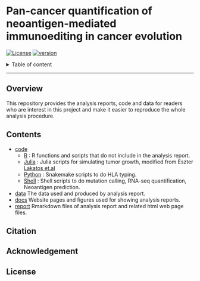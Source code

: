# Pan-cancer quantification of neoantigen-mediated immunoediting in cancer evolution

[![License](https://img.shields.io/badge/License-Apache%202.0-blue.svg)](https://opensource.org/licenses/Apache-2.0)
[![version](https://img.shields.io/badge/version-dev-green.svg)](https://shields.io/)

<details>
<summary>Table of content</summary>

## Table of content
   * [Overview](#Overview)
   * [Contents](#Contents)
   * [Citation](#Citation)
   * [Acknowledgement](#Acknowledgement)
   * [LICENSE](#License)

</details>

----

## Overview

This repository provides the analysis reports, code and data for readers who are interest in this project and make it easier to reproduce the whole analysis procedure.

## Contents

* [code](./code) 
  * [R](./code/R/) : R functions and scripts that do not include in the analysis report.
  * [Julia](./code/julia) : Julia scripts for simulating tumor growth, modified from Eszter [Lakatos et.al](https://www.nature.com/articles/s41588-020-0687-1)
  * [Python](./code/python) : Snakemake scripts to do HLA typing.
  * [Shell](./code/shell) : Shell scripts to do mutation calling, RNA-seq quantification, Neoantigen prediction.
* [data](./data) The data used and produced by analysis report.
* [docs](./docs) Website pages and figures used for showing analysis reports.
* [report](./report) Rmarkdown files of analysis report and related html web page files.

## Citation

## Acknowledgement

## License
